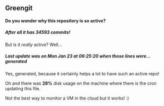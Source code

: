 ## Greengit

#### Do you wonder why this repository is so active?

##### After all it has 34593 commits!

But is it *really* active? Well...

##### Last update was on Mon Jan 23 at 06:25:20 when those lines were... generated

Yes, generated, because it certainly helps a lot to have such an active repo!

Oh and there was **28%** disk usage on the machine
where there is the cron updating this file.

Not the best way to monitor a VM in the cloud but it works! :)
